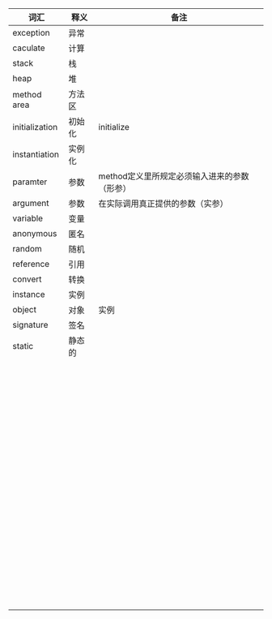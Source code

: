| 词汇           | 释义   | 备注                                         |
| -------------- | ------ | -------------------------------------------- |
| exception      | 异常   |                                              |
| caculate       | 计算   |                                              |
| stack          | 栈     |                                              |
| heap           | 堆     |                                              |
| method area    | 方法区 |                                              |
| initialization | 初始化 | initialize                                   |
| instantiation  | 实例化 |                                              |
| paramter       | 参数   | method定义里所规定必须输入进来的参数（形参） |
| argument       | 参数   | 在实际调用真正提供的参数（实参）             |
| variable       | 变量   |                                              |
| anonymous      | 匿名   |                                              |
| random         | 随机   |                                              |
| reference      | 引用   |                                              |
| convert        | 转换   |                                              |
| instance       | 实例   |                                              |
| object         | 对象   | 实例                                         |
| signature      | 签名   |                                              |
| static         | 静态的 |                                              |
|                |        |                                              |
|                |        |                                              |
|                |        |                                              |
|                |        |                                              |
|                |        |                                              |
|                |        |                                              |
|                |        |                                              |
|                |        |                                              |
|                |        |                                              |
|                |        |                                              |
|                |        |                                              |
|                |        |                                              |
|                |        |                                              |
|                |        |                                              |
|                |        |                                              |
|                |        |                                              |
|                |        |                                              |
|                |        |                                              |
|                |        |                                              |
|                |        |                                              |
|                |        |                                              |
|                |        |                                              |
|                |        |                                              |
|                |        |                                              |
|                |        |                                              |
|                |        |                                              |
|                |        |                                              |
|                |        |                                              |
|                |        |                                              |
|                |        |                                              |
|                |        |                                              |
|                |        |                                              |
|                |        |                                              |
|                |        |                                              |
|                |        |                                              |
|                |        |                                              |
|                |        |                                              |
|                |        |                                              |
|                |        |                                              |
|                |        |                                              |
|                |        |                                              |
|                |        |                                              |
|                |        |                                              |
|                |        |                                              |
|                |        |                                              |
|                |        |                                              |
|                |        |                                              |
|                |        |                                              |
|                |        |                                              |
|                |        |                                              |
|                |        |                                              |
|                |        |                                              |
|                |        |                                              |
|                |        |                                              |
|                |        |                                              |
|                |        |                                              |
|                |        |                                              |
|                |        |                                              |
|                |        |                                              |
|                |        |                                              |
|                |        |                                              |
|                |        |                                              |
|                |        |                                              |
|                |        |                                              |
|                |        |                                              |
|                |        |                                              |
|                |        |                                              |
|                |        |                                              |
|                |        |                                              |
|                |        |                                              |
|                |        |                                              |
|                |        |                                              |
|                |        |                                              |
|                |        |                                              |
|                |        |                                              |
|                |        |                                              |
|                |        |                                              |
|                |        |                                              |
|                |        |                                              |
|                |        |                                              |
|                |        |                                              |
|                |        |                                              |

